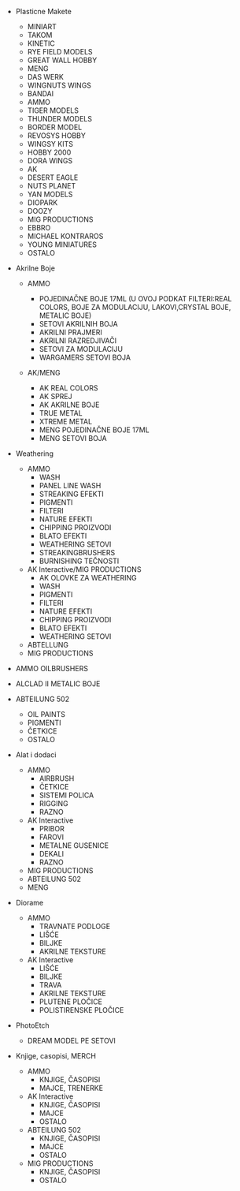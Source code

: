 - Plasticne Makete
	* MINIART
	* TAKOM
	* KINETIC
	* RYE FIELD MODELS
	* GREAT WALL HOBBY
	* MENG
	* DAS WERK
	* WINGNUTS WINGS
	* BANDAI
	* AMMO
	* TIGER MODELS
	* THUNDER MODELS
	* BORDER MODEL
	* REVOSYS HOBBY
	* WINGSY KITS
	* HOBBY 2000
	* DORA WINGS
	* AK
	* DESERT EAGLE
	* NUTS PLANET
	* YAN MODELS
	* DIOPARK
	* DOOZY
	* MIG PRODUCTIONS
	* EBBRO
	* MICHAEL KONTRAROS
	* YOUNG MINIATURES
	* OSTALO
- Akrilne Boje
	* AMMO
		+ POJEDINAČNE BOJE 17ML  (U OVOJ PODKAT FILTERI:REAL COLORS, BOJE ZA MODULACIJU, LAKOVI,CRYSTAL BOJE, METALIC BOJE)
		+ SETOVI AKRILNIH BOJA
		+ AKRILNI PRAJMERI
		+ AKRILNI RAZREDJIVAČI
		+ SETOVI ZA MODULACIJU
		+ WARGAMERS SETOVI BOJA
		
	* AK/MENG
		+ AK REAL COLORS
		+ AK SPREJ
		+ AK AKRILNE BOJE
		+ TRUE METAL
		+ XTREME METAL
		+ MENG POJEDINAČNE BOJE 17ML
		+ MENG SETOVI BOJA
- Weathering
	* AMMO
		+ WASH
		+ PANEL LINE WASH
		+ STREAKING EFEKTI
		+ PIGMENTI
		+ FILTERI
		+ NATURE EFEKTI
		+ CHIPPING PROIZVODI
		+ BLATO EFEKTI
		+ WEATHERING SETOVI
		+ STREAKINGBRUSHERS
		+ BURNISHING TEČNOSTI
	* AK Interactive/MIG PRODUCTIONS
		+ AK OLOVKE ZA WEATHERING
		+ WASH
		+ PIGMENTI
		+ FILTERI
		+ NATURE EFEKTI
		+ CHIPPING PROIZVODI
		+ BLATO EFEKTI
		+ WEATHERING SETOVI
	* ABTELLUNG
	* MIG PRODUCTIONS
- AMMO OILBRUSHERS	
- ALCLAD II METALIC BOJE
- ABTEILUNG 502 
	* OIL PAINTS
	* PIGMENTI
	* ČETKICE
	* OSTALO
- Alat i dodaci
	* AMMO
		+ AIRBRUSH
		+ ČETKICE
		+ SISTEMI POLICA
		+ RIGGING
		+ RAZNO
	* AK Interactive 
		+ PRIBOR
		+ FAROVI
		+ METALNE GUSENICE
		+ DEKALI
		+ RAZNO
	* MIG PRODUCTIONS
	* ABTEILUNG 502
	* MENG 
- Diorame
	* AMMO
		+ TRAVNATE PODLOGE
		+ LIŠĆE
		+ BILJKE
		+ AKRILNE TEKSTURE 
	* AK Interactive
		+ LIŠĆE
		+ BILJKE
		+ TRAVA
		+ AKRILNE TEKSTURE
		+ PLUTENE PLOČICE
		+ POLISTIRENSKE PLOČICE
		
- PhotoEtch
	* DREAM MODEL PE SETOVI
- Knjige, casopisi, MERCH 
	* AMMO
		+ KNJIGE, ČASOPISI
		+ MAJCE, TRENERKE
	* AK Interactive
		+ KNJIGE, ČASOPISI
		+ MAJCE
		+ OSTALO
	* ABTEILUNG 502
		+ KNJIGE, ČASOPISI
		+ MAJCE
		+ OSTALO
	* MIG PRODUCTIONS 
		+ KNJIGE, ČASOPISI
		+ OSTALO
